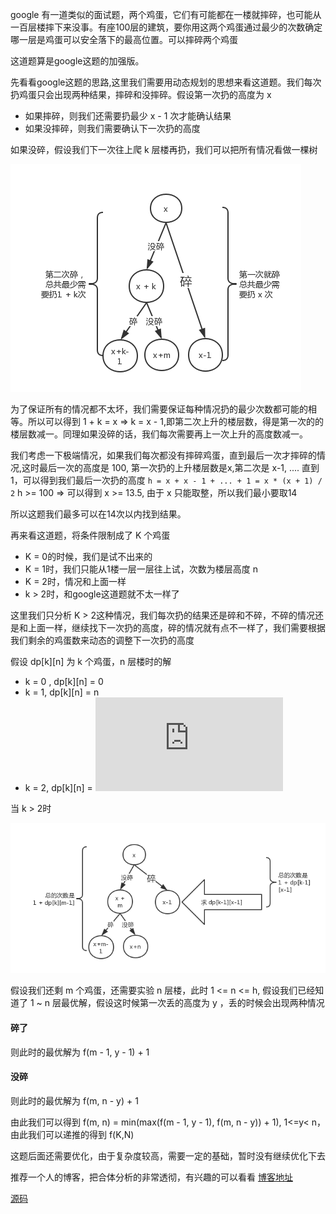 google 有一道类似的面试题，两个鸡蛋，它们有可能都在一楼就摔碎，也可能从一百层楼摔下来没事。有座100层的建筑，要你用这两个鸡蛋通过最少的次数确定哪一层是鸡蛋可以安全落下的最高位置。可以摔碎两个鸡蛋

这道题算是google这题的加强版。

先看看google这题的思路,这里我们需要用动态规划的思想来看这道题。我们每次扔鸡蛋只会出现两种结果，摔碎和没摔碎。假设第一次扔的高度为 x 

- 如果摔碎，则我们还需要扔最少 x - 1 次才能确认结果
- 如果没摔碎，则我们需要确认下一次扔的高度

如果没碎，假设我们下一次往上爬 k 层楼再扔，我们可以把所有情况看做一棵树

![01](./01.png)

为了保证所有的情况都不太坏，我们需要保证每种情况扔的最少次数都可能的相等。所以可以得到 1 + k = x => k = x - 1,即第二次上升的楼层数，得是第一次的的楼层数减一。同理如果没碎的话，我们每次需要再上一次上升的高度数减一。

我们考虑一下极端情况，如果我们每次都没有摔碎鸡蛋，直到最后一次才摔碎的情况,这时最后一次的高度是 100,
第一次扔的上升楼层数是x,第二次是 x-1, .... 直到1，可以得到我们最后一次扔的高度
`h = x + x - 1 + ... + 1 = x * (x + 1) / 2`
h >= 100 => 可以得到 x >= 13.5, 由于 x 只能取整，所以我们最小要取14

所以这题我们最多可以在14次以内找到结果。

再来看这道题，将条件限制成了 K 个鸡蛋

- K = 0的时候，我们是试不出来的
- K = 1时，我们只能从1楼一层一层往上试，次数为楼层高度 n
- K = 2时，情况和上面一样
- k > 2时，和google这道题就不太一样了

这里我们只分析 K > 2这种情况，我们每次扔的结果还是碎和不碎，不碎的情况还是和上面一样，继续找下一次扔的高度，碎的情况就有点不一样了，我们需要根据我们剩余的鸡蛋数来动态的调整下一次扔的高度

假设 dp[k][n] 为 k 个鸡蛋，n 层楼时的解

- k = 0 , dp[k][n] = 0
- k = 1, dp[k][n] = n
- k = 2, dp[k][n] = ![01](http://latex.codecogs.com/gif.latex?%5Cfrac%7B-1&plus;%5Csqrt%7B1&plus;8n%7D%7D%7B2%7D)

当 k > 2时

![02](./02.png)

假设我们还剩 m 个鸡蛋，还需要实验 n 层楼，此时 1 <= n <= h, 假设我们已经知道了 1 ~ n 层最优解，假设这时候第一次丢的高度为 y ，丢的时候会出现两种情况

#### 碎了

则此时的最优解为 f(m - 1, y - 1) + 1

#### 没碎

则此时的最优解为 f(m, n - y) + 1

由此我们可以得到 f(m, n) = min(max(f(m - 1, y - 1), f(m, n - y)) + 1), 1<=y< n，由此我们可以递推的得到 f(K,N)

这题后面还需要优化，由于复杂度较高，需要一定的基础，暂时没有继续优化下去

推荐一个人的博客，把合体分析的非常透彻，有兴趣的可以看看
[博客地址](https://charlesliuyx.github.io/2018/10/11/%E3%80%90%E7%9B%B4%E8%A7%82%E7%AE%97%E6%B3%95%E3%80%91Egg%20Puzzle%20%E9%B8%A1%E8%9B%8B%E9%9A%BE%E9%A2%98/)

[源码](./index.js)